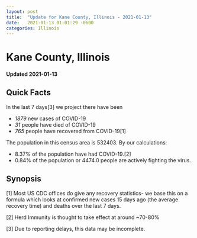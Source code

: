 ```yaml
---
layout: post
title:  "Update for Kane County, Illinois - 2021-01-13"
date:   2021-01-13 01:01:29 -0600
categories: Illinois
---
```


# Kane County, Illinois
#### Updated 2021-01-13

## Quick Facts

In the last 7 days[3] we project there have been
- *1879* new cases of COVID-19
- *31* people have died of COVID-19
- *765* people have recovered from COVID-19[1]

The population in this census area is 532403. By our calculations:
- 8.37% of the population have had COVID-19.[2]
- 0.84% of the population or 4474.0 people are actively fighting the virus.

## Synopsis




[1] Most US CDC offices do give any recovery statistics- we base this on a formula which looks at confirmed new cases
15 days ago (the average recovery time) and deaths over the last 7 days.

[2] Herd Immunity is thought to take effect at around ~70-80%

[3] Due to reporting delays, this data may be incomplete.
 
    